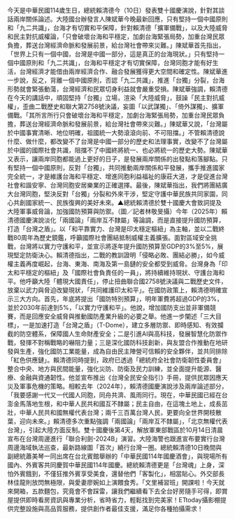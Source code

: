 今天是中華民國114歲生日，總統賴清德今（10日）發表雙十國慶演說，針對其談話兩岸關係論述。大陸國台辦發言人陳斌華今晚最新回應，只有堅持一個中國原則和「九二共識」，台海才有切實和平保障，針對賴清德「擴軍備戰」，以及大陸威脅和民主對抗威權論，「只會破壞台海和平穩定，加劇台海緊張局勢，加重台灣民眾負擔，葬送台灣經濟命脈和發展前景，給台灣社會帶來災難。」陳斌華首先指出，「世界上只有一個中國，台灣是中國一部分，這是真正的台海現狀。」只有堅持一個中國原則和「九二共識」，台海和平穩定才有切實保障，台灣同胞才能有好生活，台灣經濟才能借由兩岸經濟合作、融合發展獲得更大空間和確定性。陳斌華進一步說，反之，背離一個中國原則，否認「九二共識」，推進「台獨」分裂，台海形勢就會緊張動蕩，台灣經濟和民眾切身利益就會嚴重受損。陳斌華強調，賴清德在今天的講話中，頑固堅持「台獨」立場，渲染「大陸威脅」，鼓譟「民主對抗威權」，歪曲二戰歷史和聯大第2758號決議，妄圖「以武謀獨」、「倚外謀獨」、擴軍備戰。「其所言所行只會破壞台海和平穩定，加劇台海緊張局勢，加重台灣民眾負擔，葬送台灣經濟命脈和發展前景，給台灣社會帶來災難。」陳斌華又說，「台灣屬於中國事實清晰、地位明確，祖國統一大勢滾滾向前、不可阻擋。」不管賴清德說什麼、做什麼，都改變不了台灣是中國一部分的歷史和法理事實，改變不了台灣屬於中國的國際社會共識，阻擋不了中國終將統一、也必將統一的歷史大勢。陳斌華又表示，讓兩岸同胞都能過上更好的日子，是發展兩岸關係的出發點和落腳點。只有堅持一個中國原則，反對「台獨」，共同推動兩岸關係和平發展，攜手推進國家完全統一，才是維護台海和平穩定、增進同胞利益福祉的康莊大道，才是促進台灣社會和諧安寧、台灣同胞安居樂業的正確選擇。最後，陳斌華指出，我們將團結廣大台灣同胞，堅決反對「台獨」分裂和外來干涉，堅定守護中華民族共同家園，同心共創國家統一、民族復興的美好未來。▲總統賴清德於雙十國慶大會致詞提及大陸軍事威脅論，加強國防預算與防禦。（圖／記者林敬旻攝）今年（2025年）賴清德國慶演說淡化「兩國論」「兩岸互不隸屬」等論調，而是直接提升國防預算，打造「台灣之盾」。以「和平靠實力、台灣是印太穩定樞紐」為主軸，並以二戰終戰80周年為歷史鏡鑑，呼籲國際社會團結抵制威權主義擴張。面對區域安全挑戰，台灣將以實力守護和平，並宣示將逐年提升國防預算至GDP的3%至5%，展現堅定防衛決心。賴清德指出，二戰的教訓證明「侵略必敗、團結必勝」，如今威權主義再度崛起，台海、東海、南海及第一島鏈的安全都受到威脅。台灣身為「印太和平穩定的樞紐」及「國際社會負責任的一員」，將持續維持現狀、守護台海和平。他呼籲大陸「體現大國責任」，停止扭曲聯合國2758號決議與二戰歷史文件，放棄以武力與脅迫改變現狀，「共同維護印太和平」。在國防政策上，賴清德明確宣示三大方向。首先，年底將提出「國防特別預算」，明年軍費將超過GDP的3%，並於2030年前達到5%，「以實力守護和平」。他說，增加國防支出並非軍備競賽，而是回應安全威脅與推動國防產業升級的必要之舉。他進一步闡述「三大目標」，一是加速打造「台灣之盾」（T-Dome），建立多層防禦、即時感知、有效攔截的防空體系，保障國人生命財產安全；二是引進AI與高科技，發展智慧化防禦作戰，發揮不對稱戰略的嚇阻力量；三是深化國防科技創新，與友盟合作推動在地研發與生產，強化國防工業能量，成為自由民主陣營可信賴的安全夥伴，並共同排除「紅色供應鏈」。賴清德同時提到，政府已透過「總統府全社會防衛韌性委員會」整合中央、地方與民間能量，強化災防、防衛及民力訓練，並全面提升能源、醫療、金融與資通韌性。他並宣布推出《台灣全民安全指引》手冊，提供民眾因應天災及軍事危機的策略。相較去年（2024年），賴清德國慶演說涉及兩岸論述部分，「我要感謝一代又一代國人同胞，同舟共濟、風雨同行。現在，中華民國已經在台澎金馬落地生根，和中華人民共和國互不隸屬；民主自由，在這塊土地上，成長茁壯，中華人民共和國無權代表台灣；兩千三百萬台灣人民，更要向全世界開枝散葉，迎向未來。」賴清德多次重點強調「兩國論」「兩岸互不隸屬」，「北京無權代表台灣」，引起大陸方面反制。雙十國慶後第4天，解放軍東部戰區於10月14日清晨宣布在台灣周邊進行「聯合利劍-2024B」演習。大陸海警也跟進宣布要實行台灣周邊海域執法巡查，最新路線圖「首次」繞行台灣一圈。總統賴清德10日晚間與副總統蕭美琴一同出席在台北賓館舉辦的「中華民國114年國慶酒會」，與現場所有國內、外賓客共同慶賀中華民國114年國慶。總統賴清德更是「台灣魂」上身，深怕外賓餓到，不僅狂推外賓享受美食，還替他們「客製化」，相當貼心。外交部長林佳龍則放閃無極限，與愛妻廖婉如上演餵食秀。「文里補習班」開課啦！今天就來開箱，五款麵包，究竟會不會踩雷，讓我們繼續看下去全台好房隨手可得，即賞屋提供即時看房資訊與專業分析，省時省力，輕鬆找到完美家！ETtoday攝影棚提供完整設施與高品質服務，提供創作者最佳支援，滿足你各種拍攝需求！